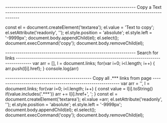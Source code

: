 ----------------------------------------------------------------- Copy a Text -------------------------------------------------------------------------------------
 
 const el = document.createElement('textarea');
  el.value = 'Text to copy';
  el.setAttribute('readonly', '');
  el.style.position = 'absolute';
  el.style.left = '-9999px';
  document.body.appendChild(el);
  el.select();
  document.execCommand('copy');
  document.body.removeChild(el); 
  
  
  ----------------------------------------------------------------- Search for links -------------------------------------------------------------------------------------
   var arr = [], l = document.links;
    for(var i=0; i<l.length; i++) {
      arr.push(l[i].href);
    }
   console.log(arr)
   
   
   ------------------------------------------- Copy all .*** links from page -------------------------------------------------------------
  var arr = '', l = document.links;
    for(var i=0; i<l.length; i++) {
        const value = l[i].toString()
        if(value.includes('.***'))
          arr += l[i].href+', ';
    }
  const el = document.createElement('textarea');
  el.value =arr;
  el.setAttribute('readonly', '');
  el.style.position = 'absolute';
  el.style.left = '-9999px';
  document.body.appendChild(el);
  el.select();
  document.execCommand('copy');
  document.body.removeChild(el);

